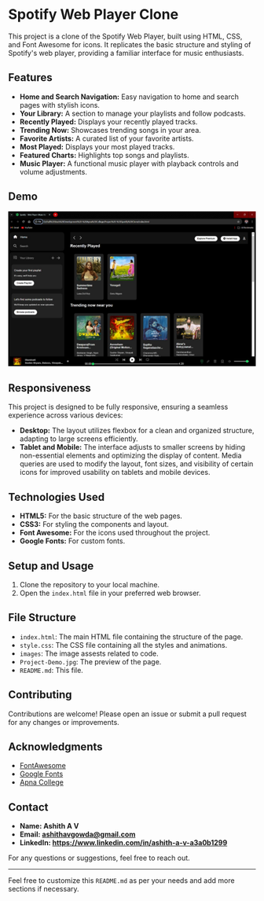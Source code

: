 # Spotify Web Player Clone

This project is a clone of the Spotify Web Player, built using HTML, CSS, and Font Awesome for icons. It replicates the basic structure and styling of Spotify's web player, providing a familiar interface for music enthusiasts.

## Features

- **Home and Search Navigation:** Easy navigation to home and search pages with stylish icons.
- **Your Library:** A section to manage your playlists and follow podcasts.
- **Recently Played:** Displays your recently played tracks.
- **Trending Now:** Showcases trending songs in your area.
- **Favorite Artists:** A curated list of your favorite artists.
- **Most Played:** Displays your most played tracks.
- **Featured Charts:** Highlights top songs and playlists.
- **Music Player:** A functional music player with playback controls and volume adjustments.

## Demo

![Project Demo](Project-Demo.jpg)

## Responsiveness

This project is designed to be fully responsive, ensuring a seamless experience across various devices:

- **Desktop:** The layout utilizes flexbox for a clean and organized structure, adapting to large screens efficiently.
- **Tablet and Mobile:** The interface adjusts to smaller screens by hiding non-essential elements and optimizing the display of content. Media queries are used to modify the layout, font sizes, and visibility of certain icons for improved usability on tablets and mobile devices.

## Technologies Used

- **HTML5:** For the basic structure of the web pages.
- **CSS3:** For styling the components and layout.
- **Font Awesome:** For the icons used throughout the project.
- **Google Fonts:** For custom fonts.

## Setup and Usage

1. Clone the repository to your local machine.
2. Open the `index.html` file in your preferred web browser.
   
## File Structure

- `index.html`: The main HTML file containing the structure of the page.
- `style.css`: The CSS file containing all the styles and animations.
- `images`: The image assests related to code.
- `Project-Demo.jpg`: The preview of the page.
- `README.md`: This file.

## Contributing

Contributions are welcome! Please open an issue or submit a pull request for any changes or improvements.

## Acknowledgments

- [FontAwesome](https://fontawesome.com/)
- [Google Fonts](https://fonts.google.com/)
- [Apna College](https://www.apnacollege.in/home-post-login)

## Contact
- **Name: Ashith A V**
- **Email: ashithavgowda@gmail.com**
- **LinkedIn: https://www.linkedin.com/in/ashith-a-v-a3a0b1299**

For any questions or suggestions, feel free to reach out.

---

Feel free to customize this `README.md` as per your needs and add more sections if necessary.
